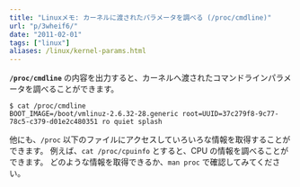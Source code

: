 ```yaml
---
title: "Linuxメモ: カーネルに渡されたパラメータを調べる (/proc/cmdline)"
url: "p/3wheif6/"
date: "2011-02-01"
tags: ["linux"]
aliases: /linux/kernel-params.html
---
```


**`/proc/cmdline`** の内容を出力すると、カーネルへ渡されたコマンドラインパラメータを調べることができます。

```
$ cat /proc/cmdline
BOOT_IMAGE=/boot/vmlinuz-2.6.32-28.generic root=UUID=37c279f8-9c77-78c5-c379-d01e2c480351 ro quiet splash
```

他にも、`/proc` 以下のファイルにアクセスしていろいろな情報を取得することができます。
例えば、`cat /proc/cpuinfo` とすると、CPU の情報を調べることができます。
どのような情報を取得できるか、`man proc` で確認してみてください。


